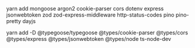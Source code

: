 yarn add mongoose argon2 cookie-parser cors dotenv express jsonwebtoken zod zod-express-middleware http-status-codes pino pino-pretty dayjs

yarn add -D @typegoose/typegoose @types/cookie-parser @types/cors @types/express @types/jsonwebtoken @types/node ts-node-dev
